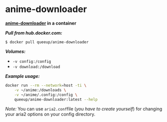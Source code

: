 # anime-downloader

**[anime-downloader](https://github.com/anime-dl/anime-downloader) in a container**



**_Pull from hub.docker.com:_**
```
$ docker pull queeup/anime-downloader
```

**_Volumes:_**
 - `-v config:/config`
 - `-v download:/download`

**_Example usage:_**
```bash
docker run --rm --network=host -ti \
    -v ~/anime:/downloads \
    -v ~/anime/.config:/config \
    queeup/anime-downloader:latest --help
````

*Note:* You can use `aria2.conf`file (*you have to create yourself*) for changing your aria2 options on your config directory.

